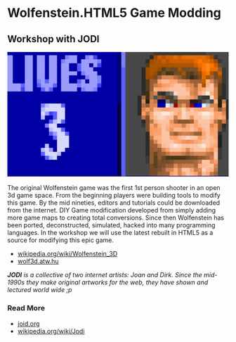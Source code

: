 # Wolfenstein.HTML5 Game Modding

## Workshop with JODI

![](wolfenstein-html5-game-modding.jpg)

The original Wolfenstein game was the first 1st person shooter in an open 3d game space.
From the beginning players were building tools to modify this game.
By the mid nineties, editors and tutorials could be downloaded from the internet.
DIY Game modification developed from simply adding more game maps to creating total conversions.
Since then Wolfenstein has been ported, deconstructed, simulated, hacked into many programming languages.
In the workshop we will use the latest rebuilt in HTML5 as a source for modifying this epic game.

- [wikipedia.org/wiki/Wolfenstein_3D](http://en.wikipedia.org/wiki/Wolfenstein_3D)
- [wolf3d.atw.hu](http://wolf3d.atw.hu/)

___JODI__ is a collective of two internet artists: Joan and Dirk. Since the mid-1990s they make original artworks for the web, they have shown and lectured world wide ;p_

### Read More

- [joid.org](http://joid.org)
- [wikipedia.org/wiki/Jodi](http://en.wikipedia.org/wiki/Jodi)
